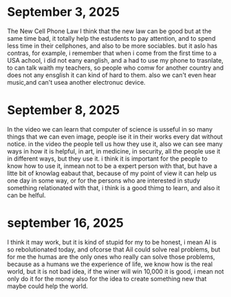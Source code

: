 # September 3, 2025

The New Cell Phone Law
I think that the new law can be good but at the same time bad, it totally help the estudents to pay attention, and to spend less time in their cellphones, and also to be more sociables.
but it aslo has contras, for example, i remember that when i come from the first time to a USA achool, i did not eany eanglish, and a had to use my phone to trasnlate, to can talk waith my teachers, so people who comw for another country and does not any ensglish it can kind of hard to them.
also we can't even hear music,and can't usea another electronuc device.

# September 8, 2025
In the video we can learn that computer of science is usseful in so many things that we can even image, people ise it in their works every dat without notice.
in the video the people tell us how they use it, also we can see many ways in how it is helpful, in art, in medicine, in security, all the people use it in different ways,
but they use it.
i think it is important for the people to know how to use it, inmean not to be a expert person with that, but have a litte bit of knowlag eabaut that,
because of my point of view it can help us one day in some way, or for the persons who are interested in study something relationated with that,
i think is a good thimg to learn, and also it can be helful.
# september 16, 2025
I think it may work, but it is kind of stupid for my to be honest, i mean AI is so rebolutionated today, and ofcorse that AiI could solve real problems, but for me the humas are the only ones who really can solve those problems, because as a humans we the experience of life, we know how is the real world, but it is not bad idea, if the winer will win 10,000 it is good, i mean not only do it for the money also for the idea to create something new that maybe could help the world.
